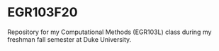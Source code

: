 # EGR103F20

Repository for my Computational Methods (EGR103L) class during my freshman fall semester at Duke University.
